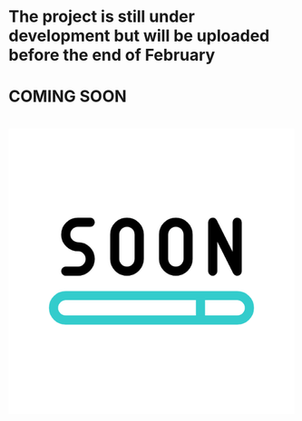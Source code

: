 # The project is still under development but will be uploaded before the end of February

# COMING SOON

# ![ICON](https://github.com/theTrine333/Vault-App/blob/main/soon.gif)
